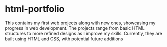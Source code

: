 # html-portfolio
This contains my first web projects along with new ones, showcasing my progress in web development. The projects range from basic HTML structures to more refined designs as I improve my skills. Currently, they are built using HTML and CSS, with potential future additions

